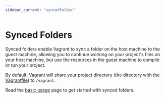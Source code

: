 ```yaml
---
sidebar_current: "syncedfolder"
---
```


# Synced Folders

Synced folders enable Vagrant to sync a folder on the host machine to the
guest machine, allowing you to continue working on your project's files
on your host machine, but use the resources in the guest machine to
compile or run your project.

By default, Vagrant will share your project directory (the directory
with the [Vagrantfile](/v2/vagrantfile/index.html)) to `/vagrant`.

Read the [basic usage](/v2/synced-folders/basic_usage.html) page to get started
with synced folders.
